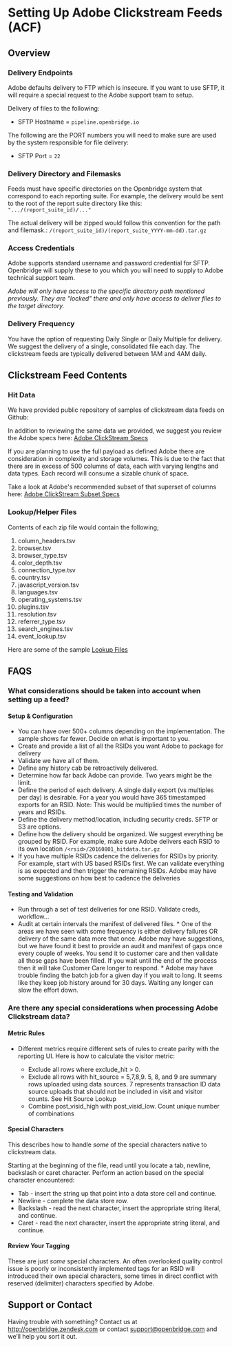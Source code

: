 # Setting Up Adobe Clickstream Feeds (ACF)
## Overview

### Delivery Endpoints

Adobe defaults delivery to FTP which is insecure. If you want to use SFTP, it will require a special request to the Adobe support team to setup.

Delivery of files to the following:
<ul>
<li>SFTP Hostname = <code>pipeline.openbridge.io</code>
</ul>

The following are the PORT numbers you will need to make sure are used by the system responsible for file delivery:
<ul>
<li>SFTP Port = <code>22</code>
</ul>

### Delivery Directory and Filemasks

Feeds must have specific directories on the Openbridge system that correspond to each reporting suite. For example, the delivery would be sent to the root of the report suite directory like this: `".../(report_suite_id)/..."`

The actual delivery will be zipped would follow this convention for the path and filemask.: `/(report_suite_id)/(report_suite_YYYY-mm-dd).tar.gz`

### Access Credentials
Adobe supports standard username and password credential for SFTP. Openbridge will supply these to you which you will need to supply to Adobe technical support team.

*Adobe will only have access to the specific directory path mentioned previously. They are "locked" there and only have access to deliver files to the target directory.*

### Delivery Frequency
You have the option of requesting Daily Single or Daily Multiple for delivery. We suggest the delivery of a single, consolidated file each day. The clickstream feeds are typically delivered between 1AM and 4AM daily.

## Clickstream Feed Contents

### Hit Data
We have provided public repository of samples of clickstream data feeds on Github:

In addition to reviewing the same data we provided, we suggest you review the Adobe specs here: [Adobe ClickStream Specs](http://microsite.omniture.com/t2/help/en_US/sc/clickstream/index.html#Clickstream_Data)

If you are planning to use the full payload as defined Adobe there are consideration in complexity and storage volumes. This is due to the fact that there are in excess of 500 columns of data, each with varying lengths and data types. Each record will consume a sizable chunk of space.

Take a look at Adobe's recommended subset of that superset of columns here: [Adobe ClickStream Subset Specs](http://microsite.omniture.com/t2/help/en_US/sc/clickstream/index.html#Configuring_Data)


### Lookup/Helper Files
<p>Contents of each zip file would contain the following;

<ol>
<li>column_headers.tsv

<li>browser.tsv

<li>browser_type.tsv

<li>color_depth.tsv

<li>connection_type.tsv

<li>country.tsv

<li>javascript_version.tsv

<li>languages.tsv

<li>operating_systems.tsv

<li>plugins.tsv

<li>resolution.tsv

<li>referrer_type.tsv

<li>search_engines.tsv

<li>event_lookup.tsv
</ol>


Here are some of the sample [Lookup Files](samples/adobe-clickstream/sample-data/lookup-files)

## FAQS

### What considerations should be taken into account when setting up a feed?

#### Setup & Configuration
* You can have over 500+ columns depending on the implementation. The sample shows far fewer. Decide on what is important to you.
* Create and provide a list of all the RSIDs you want Adobe to package for delivery
* Validate we have all of them.
* Define any history cab be retroactively delivered.
* Determine how far back Adobe can provide. Two years might be the limit.
* Define the period of each delivery. A single daily export (vs multiples per day) is desirable. For a year you would have 365 timestamped exports for an RSID. Note: This would be multiplied times the number of years and RSIDs.
* Define the delivery method/location, including security creds. SFTP or S3 are options.
* Define how the delivery should be organized. We suggest everything be grouped by RSID. For example, make sure Adobe delivers each RSID to its own location  `/<rsid>/20160801_hitdata.tar.gz`
* If you have multiple RSIDs cadence the deliveries for RSIDs by priority. For example, start with US based RSIDs first. We can validate everything is as expected and then trigger the remaining RSIDs. Adobe may have some suggestions on how best to cadence the deliveries

#### Testing and Validation
* Run through a set of test deliveries for one RSID. Validate creds, workflow...
* Audit at certain intervals the manifest of delivered files. * One of the areas we have seen with some frequency is either delivery failures OR delivery of the same data more that once. Adobe may have suggestions, but we have found it best to provide an audit and manifest of gaps once every couple of weeks. You send it to customer care and then validate all those gaps have been filled. If you wait until the end of the process then it will take Customer Care longer to respond. * Adobe may have trouble finding the batch job for a given day if you wait to long. It seems like they keep job history around for 30 days. Waiting any longer can slow the effort down.

### Are there any special considerations when processing Adobe Clickstream data?

#### Metric Rules
* Different metrics require different sets of rules to create parity with the reporting UI. Here is how to calculate the visitor metric:

    * Exclude all rows where exclude_hit > 0.
    * Exclude all rows with hit_source = 5,7,8,9. 5, 8, and 9 are summary rows uploaded using data sources. 7 represents transaction ID data source uploads that should not be included in visit and visitor counts. See Hit Source Lookup
    * Combine post_visid_high with post_visid_low. Count unique number of combinations

#### Special Characters
This describes how to handle *some* of the special characters native to clickstream data.

Starting at the beginning of the file, read until you locate a tab, newline, backslash or caret character. Perform an action based on the special character encountered:

  * Tab - insert the string up that point into a data store cell and continue.
  * Newline - complete the data store row.
  * Backslash - read the next character, insert the appropriate string literal, and continue.
  * Caret - read the next character, insert the appropriate string literal, and continue.

#### Review Your Tagging
These are just *some* special characters. An often overlooked quality control issue is poorly or inconsistently implemented tags for an RSID will introduced their own special characters, some times in direct conflict with reserved (delimiter) characters specified by Adobe.

## Support or Contact

Having trouble with something? Contact us at <a href="http://openbridge.zendesk.com">http://openbridge.zendesk.com</a> or contact <a href="mailto:support@openbridge.com">support@openbridge.com</a> and we’ll help you sort it out.
